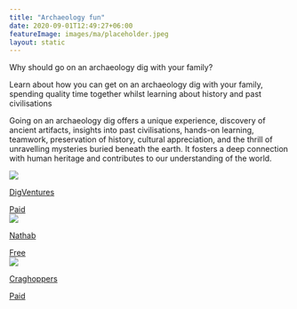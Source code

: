 ```yaml
---
title: "Archaeology fun"
date: 2020-09-01T12:49:27+06:00
featureImage: images/ma/placeholder.jpeg
layout: static
---
```


Why should go on an archaeology dig with your family?

Learn about how you can get on an archaeology dig with your family, spending quality time together whilst learning about history and past civilisations

Going on an archaeology dig offers a unique experience, discovery of ancient artifacts, insights into past civilisations, hands-on learning, teamwork, preservation of history, cultural appreciation, and the thrill of unravelling mysteries buried beneath the earth. It fosters a deep connection with human heritage and contributes to our understanding of the world.

<a class="ma-link" href="https://digventures.com/calendar/"><div class="ma-card ma-card-Community"><div class="ma-icon"><img src ="/images/icon-pound.png"/></div><div class="ma-name"><p>DigVentures</p></div><div class="ma-paid-text"><span>Paid</span></div></div></a><a class="ma-link" href="https://www.nathab.com/blog/ten-reasons-why-adventure-travel-is-good-for-you/"><div class="ma-card ma-card-Community"><div class="ma-icon"><img src ="/images/icon-check.png"/></div><div class="ma-name"><p>Nathab</p></div><div class="ma-paid-text"><span>Free </span></div></div></a><a class="ma-link" href="https://www.craghoppers.com/"><div class="ma-card ma-card-Community"><div class="ma-icon"><img src ="/images/icon-pound.png"/></div><div class="ma-name"><p>Craghoppers</p></div><div class="ma-paid-text"><span>Paid</span></div></div></a>  

<br/><br/>






